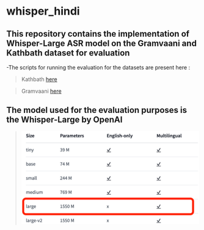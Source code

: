 # whisper_hindi

## This repository contains the implementation of Whisper-Large ASR model on the Gramvaani and Kathbath dataset for evaluation


-The scripts for running the evaluation for the datasets are present here :

> Kathbath [here](https://github.com/nerdlab53/whisper_hindi/tree/main/Kathbath%20Hindi%20Eval)

> Gramvaani [here](https://github.com/nerdlab53/whisper_hindi/tree/main/Graamvani%20Hindi%20Eval)


## The model used for the evaluation purposes is the Whisper-Large by OpenAI
> ![whisper-large](assets/whisper-large.png)